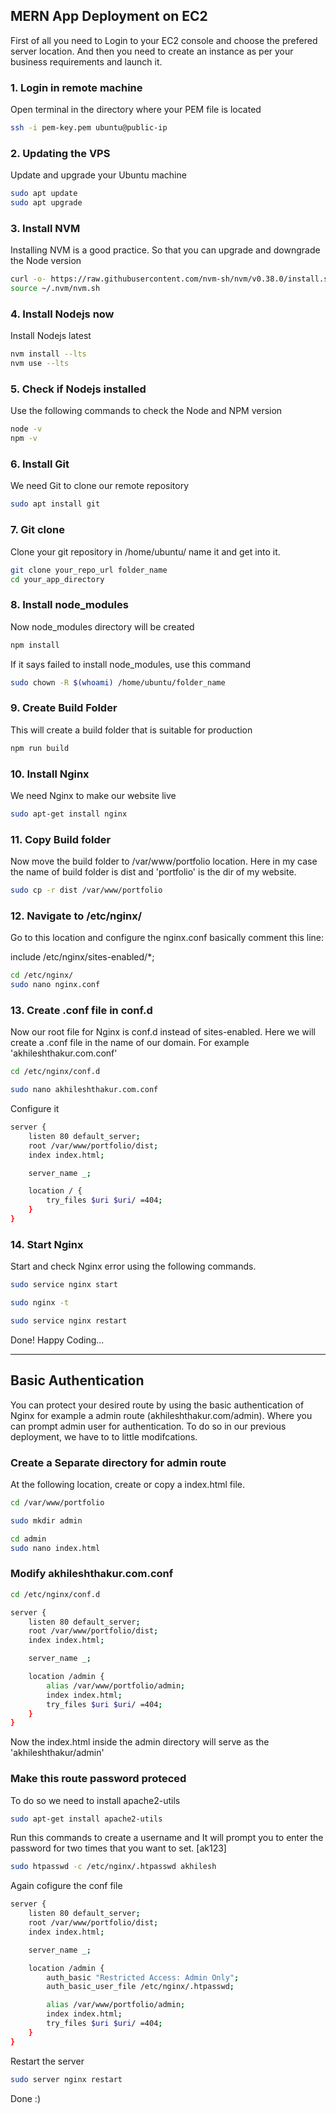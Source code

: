 ## MERN App Deployment on EC2

First of all you need to Login to your EC2 console and choose the prefered server location. And then you need to create an instance as per your business requirements and launch it.


### 1. Login in remote machine

Open terminal in the directory where your PEM file is located

```bash
ssh -i pem-key.pem ubuntu@public-ip
```
### 2. Updating the VPS

Update and upgrade your Ubuntu machine

```bash
sudo apt update
sudo apt upgrade
```

### 3. Install NVM

Installing NVM is a good practice. So that you can upgrade and downgrade the Node version

```bash
curl -o- https://raw.githubusercontent.com/nvm-sh/nvm/v0.38.0/install.sh | bash
source ~/.nvm/nvm.sh

```
    
### 4. Install Nodejs now

Install Nodejs latest

```bash
nvm install --lts
nvm use --lts

```
### 5. Check if Nodejs installed

Use the following commands to check the Node and NPM version

```bash
node -v
npm -v
```
### 6. Install Git

We need Git to clone our remote repository

```bash
sudo apt install git
```
### 7. Git clone

Clone your git repository in /home/ubuntu/ name it and get into it.

```bash
git clone your_repo_url folder_name
cd your_app_directory
```
### 8. Install node_modules

Now node_modules directory will be created

```bash
npm install
```
If it says failed to install node_modules, use this command

```bash
sudo chown -R $(whoami) /home/ubuntu/folder_name
```
### 9. Create Build Folder

This will create a build folder that is suitable for production

```bash
npm run build
```
### 10. Install Nginx

We need Nginx to make our website live

```bash
sudo apt-get install nginx
```

### 11. Copy Build folder

Now move the build folder to /var/www/portfolio location. Here in my case the name of build folder is dist and 'portfolio' is the dir of my website.

```bash
sudo cp -r dist /var/www/portfolio
```
### 12. Navigate to /etc/nginx/

Go to this location and configure the nginx.conf basically comment this line:

include /etc/nginx/sites-enabled/*;

```bash
cd /etc/nginx/
sudo nano nginx.conf
```
### 13. Create .conf file in conf.d

Now our root file for Nginx is conf.d instead of sites-enabled. Here we will create a .conf file in the name of our domain. For example 'akhileshthakur.com.conf'

```bash
cd /etc/nginx/conf.d
```

```bash
sudo nano akhileshthakur.com.conf
```
Configure it
```bash
server {
    listen 80 default_server;
    root /var/www/portfolio/dist;
    index index.html;

    server_name _;

    location / {
        try_files $uri $uri/ =404;
    }
}
```
### 14. Start Nginx

Start and check Nginx error using the following commands.

```bash
sudo service nginx start
```
```bash
sudo nginx -t
```
```bash
sudo service nginx restart
```
Done! Happy Coding...

---


## Basic Authentication

You can protect your desired route by using the basic authentication of Nginx for example a admin route (akhileshthakur.com/admin). Where you can prompt admin user for authentication. To do so in our previous deployment, we have to to little modifcations.

### Create a Separate directory for admin route

At the following location, create or copy a index.html file.

```bash
cd /var/www/portfolio
```
```bash
sudo mkdir admin
```
```bash
cd admin
sudo nano index.html
```

### Modify akhileshthakur.com.conf

```bash
cd /etc/nginx/conf.d
```
```bash
server {
    listen 80 default_server;
    root /var/www/portfolio/dist;
    index index.html;

    server_name _;

    location /admin {
        alias /var/www/portfolio/admin;
        index index.html;
        try_files $uri $uri/ =404;
    }
}
```
Now the index.html inside the admin directory will serve as the 'akhileshthakur/admin'

### Make this route password proteced

To do so we need to install apache2-utils 

```bash
sudo apt-get install apache2-utils
```
Run this commands to create a username and It will prompt you to enter the password for two times that you want to set. [ak123]

```bash
sudo htpasswd -c /etc/nginx/.htpasswd akhilesh
```
Again cofigure the conf file

```bash
server {
    listen 80 default_server;
    root /var/www/portfolio/dist;
    index index.html;

    server_name _;

    location /admin {
        auth_basic "Restricted Access: Admin Only";
        auth_basic_user_file /etc/nginx/.htpasswd;

        alias /var/www/portfolio/admin;
        index index.html;
        try_files $uri $uri/ =404;
    }
}
```
Restart the server

```bash
sudo server nginx restart
```
Done :)
